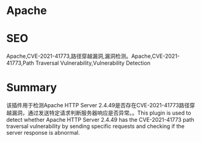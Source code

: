 # Apache
# SEO
Apache,CVE-2021-41773,路径穿越漏洞,漏洞检测。Apache,CVE-2021-41773,Path Traversal Vulnerability,Vulnerability Detection
# Summary
该插件用于检测Apache HTTP Server 2.4.49是否存在CVE-2021-41773路径穿越漏洞，通过发送特定请求判断服务器响应是否异常。。This plugin is used to detect whether Apache HTTP Server 2.4.49 has the CVE-2021-41773 path traversal vulnerability by sending specific requests and checking if the server response is abnormal.
